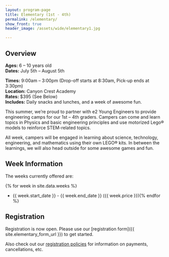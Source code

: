 ```yaml
---
layout: program-page
title: Elementary (1st - 4th)
permalink: /elementary/
show_front: true
header_image: /assets/wide/elementary1.jpg

---
```


## Overview
**Ages:** 6 – 10 years old  
**Dates:** July 5th – August 5th  

**Times:** 9:00am – 3:00pm (Drop-off starts at 8:30am, Pick-up ends at 3:30pm)  
**Location:** Canyon Crest Academy  
**Rates:** $395 (See Below)  
**Includes:** Daily snacks and lunches, and a week of awesome fun.  

This summer, we’re proud to partner with e2 Young Engineers to provide
engineering camps for our 1st – 4th graders. Campers can come and learn topics
in Physics and basic engineering principles and use motorized Lego®  models to
reinforce STEM-related topics.

All week, campers will be engaged in learning about science, technology,
engineering, and mathematics using  their own LEGO® kits. In between the
learnings, we will also head outside for some awesome games and fun.

## Week Information
The weeks currently offered are:

{% for week in site.data.weeks %}
- {{ week.start_date }} - {{ week.end_date }} ({{ week.price }}){% endfor %}


## Registration
Registration is now open. Please use our [registration form]({{ site.elementary_form_url }}) to get started.

Also check out our [registration policies](/camp/about/registration) for information on payments, cancellations, etc.
